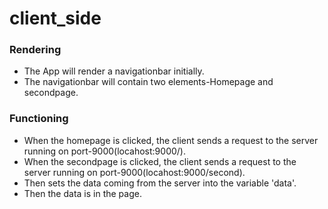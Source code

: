 # client_side
### Rendering
* The App will render a navigationbar initially.
* The navigationbar will contain two elements-Homepage and secondpage.
### Functioning
* When the homepage is clicked, the client sends a request to the server running on port-9000(locahost:9000/).
* When the secondpage is clicked, the client sends a request to the server running on port-9000(locahost:9000/second).
* Then sets the data coming from the server into the variable 'data'.
* Then the data is in the page.
